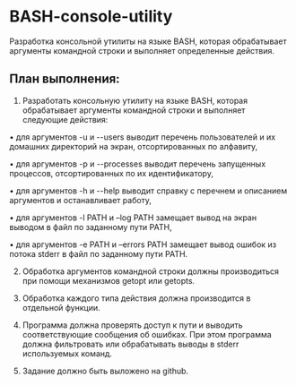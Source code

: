 # BASH-console-utility
Разработка консольной утилиты на языке BASH, которая обрабатывает аргументы командной строки и выполняет определенные действия.

## План выполнения:

1. Разработать консольную утилиту на языке BASH, которая обрабатывает аргументы командной строки и выполняет следующие действия:

• для аргументов -u и --users выводит перечень пользователей и их домашних директорий на экран, отсортированных по алфавиту,

• для аргументов -p и --processes выводит перечень запущенных процессов, отсортированных по их идентификатору,

• для аргументов -h и --help выводит справку с перечнем и описанием аргументов и останавливает работу,

• для аргументов -l PATH и –log PATH замещает вывод на экран выводом в файл по заданному пути PATH,

• для аргументов -e PATH и –errors PATH замещает вывод ошибок из потока stderr в файл по заданному пути PATH.


2. Обработка аргументов командной строки должны производиться при  помощи механизмов getopt или getopts.


3. Обработка каждого типа действия должна производится в отдельной функции.


4. Программа должна проверять доступ к пути и выводить соответствующие сообщения об ошибках. При этом программа должна фильтровать или обрабатывать выводы в stderr используемых команд.


5. Задание должно быть выложено на github.
